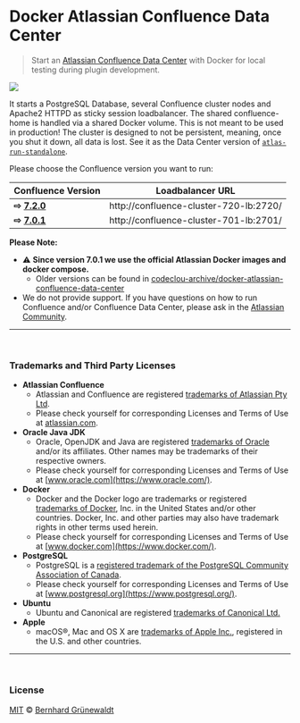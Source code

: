 # Docker Atlassian Confluence Data Center

> Start an [Atlassian Confluence Data Center](https://de.atlassian.com/enterprise/data-center) with Docker for local testing during plugin development.

[![](https://codeclou.github.io/docker-atlassian-confluence-data-center/img/github-product-logo-docker-atlassian-confluence.png)](https://github.com/codeclou/docker-atlassian-confluence-data-center)

It starts a PostgreSQL Database, several Confluence cluster nodes and Apache2 HTTPD as sticky session loadbalancer. The shared confluence-home is handled via a shared Docker volume. This is not meant to be used in production! The cluster is designed to not be persistent, meaning, once you shut it down, all data is lost. See it as the Data Center version of [`atlas-run-standalone`](https://developer.atlassian.com/docs/developer-tools/working-with-the-sdk/command-reference/atlas-run-standalone).

Please choose the Confluence version you want to run:

|Confluence Version |  Loadbalancer URL |
|-------------------|------------|
| **⇨ [7.2.0](https://github.com/codeclou/docker-atlassian-confluence-data-center/tree/master/versions/7.2.0)** |  http://confluence-cluster-720-lb:2720/ | 
| **⇨ [7.0.1](https://github.com/codeclou/docker-atlassian-confluence-data-center/tree/master/versions/7.0.1)** |  http://confluence-cluster-701-lb:2701/ | 


**Please Note:**

 * :warning: **Since version 7.0.1 we use the official Atlassian Docker images and docker compose.**
   * Older versions can be found in [codeclou-archive/docker-atlassian-confluence-data-center](https://github.com/codeclou-archive/docker-atlassian-confluence-data-center)
 * We do not provide support. If you have questions on how to run Confluence and/or Confluence Data Center, please ask in the
[Atlassian Community](https://community.atlassian.com/).

-----

&nbsp;

### Trademarks and Third Party Licenses

 * **Atlassian Confluence**
   * Atlassian and Confluence are registered [trademarks of Atlassian Pty Ltd](https://de.atlassian.com/legal/trademark).
   * Please check yourself for corresponding Licenses and Terms of Use at [atlassian.com](https://atlassian.com).
 * **Oracle Java JDK**
   * Oracle, OpenJDK and Java are registered [trademarks of Oracle](https://www.oracle.com/legal/trademarks.html) and/or its affiliates. Other names may be trademarks of their respective owners.
   * Please check yourself for corresponding Licenses and Terms of Use at [www.oracle.com](https://www.oracle.com/).
 * **Docker**
   * Docker and the Docker logo are trademarks or registered [trademarks of Docker](https://www.docker.com/trademark-guidelines), Inc. in the United States and/or other countries. Docker, Inc. and other parties may also have trademark rights in other terms used herein.
   * Please check yourself for corresponding Licenses and Terms of Use at [www.docker.com](https://www.docker.com/).
 * **PostgreSQL**
   * PostgreSQL is a [registered trademark of the PostgreSQL Community Association of Canada](https://wiki.postgresql.org/wiki/Trademark_Policy).
   * Please check yourself for corresponding Licenses and Terms of Use at [www.postgresql.org](https://www.postgresql.org/).
 * **Ubuntu**
   * Ubuntu and Canonical are registered [trademarks of Canonical Ltd.](https://www.ubuntu.com/legal/short-terms)
 * **Apple**
   * macOS®, Mac and OS X are [trademarks of Apple Inc.](http://www.apple.com/legal/intellectual-property/trademark/appletmlist.html), registered in the U.S. and other countries.

-----

&nbsp;

### License

[MIT](https://github.com/codeclou/docker-atlassian-confluence-data-center/blob/master/LICENSE) © [Bernhard Grünewaldt](https://github.com/clouless)

